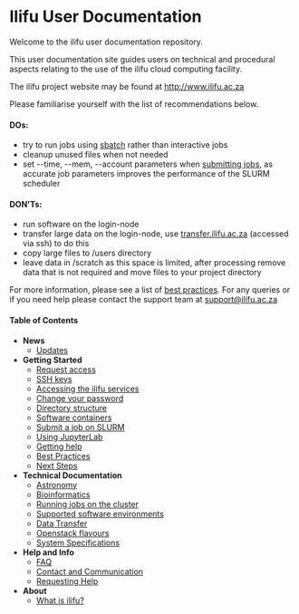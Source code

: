 Ilifu User Documentation
========================

Welcome to the ilifu user documentation repository.

This user documentation site guides users on technical and procedural aspects relating to the use of the ilifu cloud computing facility.

The ilifu project website may be found at http://www.ilifu.ac.za

Please familiarise yourself with the list of recommendations below.

#### DOs:
* try to run jobs using [sbatch](getting_started/submit_job_slurm#submitting-a-job-using-a-batch-script) rather than interactive jobs
* cleanup unused files when not needed
* set --time, --mem, --account parameters when [submitting jobs](getting_started/submit_job_slurm#specifying-resources-when-running-jobs-on-slurm), as accurate job parameters improves the performance of the SLURM scheduler

#### DON'Ts:
* run software on the login-node
* transfer large data on the login-node, use [transfer.ilifu.ac.za](data/data_transfer) (accessed via ssh) to do this
* copy large files to /users directory
* leave data in /scratch as this space is limited, after processing remove data that is not required and move files to your project directory

For more information, please see a list of [best practices](getting_started/best_practices.md). For any queries or if you need help please contact the support team at [support@ilifu.ac.za](mailto:support@ilifu.ac.za)

#### Table of Contents
- **News**
  - [Updates](news/updates.md)
- **Getting Started**
  - [Request access](getting_started/request_access.md)
  - [SSH keys](getting_started/ssh.md)
  - [Accessing the ilifu services](getting_started/access_ilifu.md)
  - [Change your password](getting_started/change_password.md)
  - [Directory structure](data/directory_structure.md)
  - [Software containers](getting_started/container_environments.md)
  - [Submit a job on SLURM](getting_started/submit_job_slurm.md)
  - [Using JupyterLab](getting_started/using_jupyterlab.md)
  - [Getting help](getting_started/getting_help.md)
  - [Best Practices](getting_started/best_practices.md)
  - [Next Steps](getting_started/next_steps.md)
- **Technical Documentation**
  - [Astronomy](astronomy/astronomy_software.md)
  - [Bioinformatics](bioinformatics/cbio.md)
  - [Running jobs on the cluster](tech_docs/running_jobs.md)
  - [Supported software environments](tech_docs/software_environments.md)
  - [Data Transfer](data/data_transfer.md)
  - [Openstack flavours](openstack/flavours.md)
  - [System Specifications](tech_docs/specifications.md)
- **Help and Info**
  - [FAQ](help/faq.md)
  - [Contact and Communication](help/contact.md)
  - [Requesting Help](help/requesting_help.md)
- **About**
  - [What is ilifu?](about/what_is.md)
